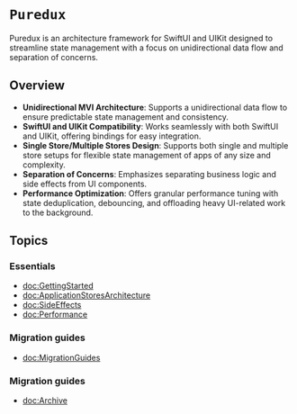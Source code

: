 # ``Puredux``

Puredux is an architecture framework for SwiftUI and UIKit designed to
streamline state management with a focus on unidirectional data flow and separation of concerns.

## Overview

- **Unidirectional MVI Architecture**: Supports a unidirectional data flow to ensure predictable state management and consistency.
- **SwiftUI and UIKit Compatibility**: Works seamlessly with both SwiftUI and UIKit, offering bindings for easy integration.
- **Single Store/Multiple Stores Design**: Supports both single and multiple store setups for flexible state management of apps of any size and complexity.
- **Separation of Concerns**: Emphasizes separating business logic and side effects from UI components.
- **Performance Optimization**: Offers granular performance tuning with state deduplication, debouncing, and offloading heavy UI-related work to the background.

## Topics

### Essentials

- <doc:GettingStarted>
- <doc:ApplicationStoresArchitecture>
- <doc:SideEffects>
- <doc:Performance>

### Migration guides

- <doc:MigrationGuides>

### Migration guides

- <doc:Archive>
